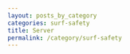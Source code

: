 ```yaml
---
layout: posts_by_category
categories: surf-safety
title: Server
permalink: /category/surf-safety
---
```

